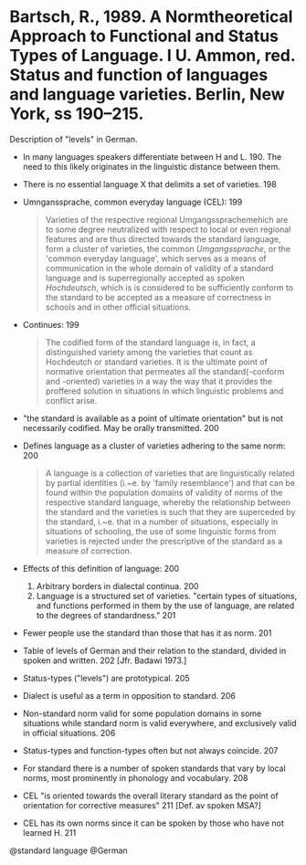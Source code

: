 # Bartsch, R., 1989. A Normtheoretical Approach to Functional and Status Types of Language.  I U. Ammon, red. Status and function of languages and language varieties. Berlin, New York, ss 190–215.

Description of "levels" in German. 

- In many languages speakers differentiate between H and L. 190. The need to this likely originates in the linguistic distance between them.

- There is no essential language X that delimits a set of varieties. 198

- Umnganssprache, common everyday language (CEL): 199 

    > Varieties of the respective regional Umgangssprachemehich are to some degree neutralized with respect to local or even regional features and are thus directed towards the standard language, form a cluster of varieties, the common *Umgangssprache*, or the 'common everyday language', which serves as a means of communication in the whole domain of validity of a standard language and is superregionally accepted as spoken *Hochdeutsch*, which is is considered to be sufficiently conform to the standard to be accepted as a measure of correctness in schools and in other official situations.

- Continues: 199

    > The codified form of the standard language is, in fact, a distinguished variety among the varieties that count as Hochdeutch or standard varieties. It is the ultimate point of normative orientation that permeates all the standard(-conform and -oriented) varieties in a way the way that it provides the proffered solution in situations in which linguistic problems and conflict arise.

- "the standard is available as a point of ultimate orientation" but is not necessarily codified. May be orally transmitted. 200

- Defines language as a cluster of varieties adhering to the same norm: 200 

    > A language is a collection of varieties that are linguistically related by partial identities (i.~e. by 'family resemblance') and that can be found within the population domains of validity of norms of the respective standard language, whereby the relationship between the standard and the varieties is such that they are superceded by the standard, i.~e. that in a number of situations, especially in situations of schooling, the use of some linguistic forms from varieties is rejected under the prescriptive of the standard as a measure of correction.

- Effects of this definition of language: 200
    1. Arbitrary borders in dialectal continua. 200
    2. Language is a structured set of varieties. "certain types of situations, and functions performed in them by the use of language, are related to the degrees of standardness." 201

- Fewer people use the standard than those that has it as norm. 201

- Table of levels of German and their relation to the standard, divided in spoken and written. 202 [Jfr. Badawi 1973.]

- Status-types ("levels") are prototypical. 205

- Dialect is useful as a term in opposition to standard. 206

- Non-standard norm valid for some population domains in some situations while standard norm is valid everywhere, and exclusively valid in official situations. 206 

- Status-types and function-types often but not always coincide. 207

- For standard there is a number of spoken standards that vary by local norms, most prominently in phonology and vocabulary. 208

- CEL "is oriented towards the overall literary standard as the point of orientation for corrective measures" 211 [Def. av spoken MSA?]

- CEL has its own norms since it can be spoken by those who have not learned H. 211

@standard language
@German
